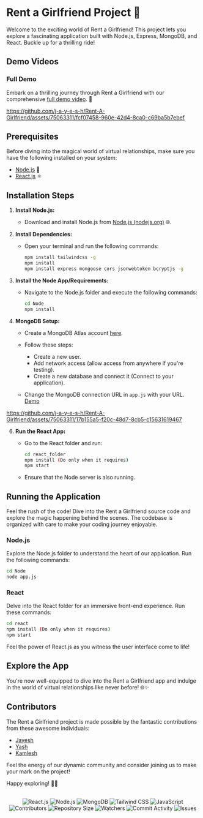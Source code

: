 ﻿
# Rent a Girlfriend Project 🌟

Welcome to the exciting world of Rent a Girlfriend! This project lets you explore a fascinating application built with Node.js, Express, MongoDB, and React. Buckle up for a thrilling ride!

## Demo Videos

### Full Demo

Embark on a thrilling journey through Rent a Girlfriend with our comprehensive [full demo video](https://youtu.be/xaJd1Wuz-js?si=O4S_bdFXtaXkBLDB). 🚀



https://github.com/j-a-y-e-s-h/Rent-A-Girlfriend/assets/75063311/fcf07458-960e-42d4-8ca0-c69ba5b7ebef






## Prerequisites

Before diving into the magical world of virtual relationships, make sure you have the following installed on your system:

- [Node.js](https://nodejs.org/en) 🚀
- [React.js](https://reactjs.org/) ⚛️

## Installation Steps

1. **Install Node.js:**

   - Download and install Node.js from [Node.js (nodejs.org)](https://nodejs.org/en) 🌐.
2. **Install Dependencies:**

   - Open your terminal and run the following commands:

     ```bash
     npm install tailwindcss -g
     npm install
     npm install express mongoose cors jsonwebtoken bcryptjs -g
     ```
3. **Install the Node App/Requirements:**

   - Navigate to the Node.js folder and execute the following commands:

     ```bash
     cd Node
     npm install
     ```
4. **MongoDB Setup:**

   - Create a MongoDB Atlas account [here](https://www.mongodb.com/cloud/atlas).
   - Follow these steps:

     - Create a new user.
     - Add network access (allow access from anywhere if you're testing).
     - Create a new database and connect it (Connect to your application).
   - Change the MongoDB connection URL in `app.js` with your URL. [Demo](https://youtu.be/Emc7CtbXGqQ?si=5qbY4oh-_7159DgV)
     
     

https://github.com/j-a-y-e-s-h/Rent-A-Girlfriend/assets/75063311/17b155a5-f20c-48d7-8cb5-c15631619467


6. **Run the React App:**

   - Go to the React folder and run:

     ```bash
     cd react_folder
     npm install (Do only when it requires)
     npm start
     ```
   - Ensure that the Node server is also running.

## Running the Application

Feel the rush of the code! Dive into the Rent a Girlfriend source code and explore the magic happening behind the scenes. The codebase is organized with care to make your coding journey enjoyable.

### Node.js

Explore the Node.js folder to understand the heart of our application. Run the following commands:

```bash
cd Node
node app.js
```

### React

Delve into the React folder for an immersive front-end experience. Run these commands:

```bash
cd react
npm install (Do only when it requires)
npm start
```

Feel the power of React.js as you witness the user interface come to life!

## Explore the App

You're now well-equipped to dive into the Rent a Girlfriend app and indulge in the world of virtual relationships like never before! 🌐✨

## Contributors

The Rent a Girlfriend project is made possible by the fantastic contributions from these awesome individuals:

- [Jayesh](https://github.com/j-a-y-e-s-h)
- [Yash](https://github.com/YashPatil2023/)
- [Kamlesh](https://github.com/kamlesh-IY9/)

Feel the energy of our dynamic community and consider joining us to make your mark on the project!


Happy exploring! 🚀🎉


<p align="center"> 
  <br> 
  <img src="https://img.shields.io/badge/React.js-%2320232a?style=for-the-badge&logo=react" alt="React.js"> 
  <img src="https://img.shields.io/badge/Node.js-%2320232a?style=for-the-badge&logo=node.js" alt="Node.js"> 
  <img src="https://img.shields.io/badge/MongoDB-%2320232a?style=for-the-badge&logo=mongodb" alt="MongoDB"> 
  <img src="https://img.shields.io/badge/Tailwind_CSS-%2320232a?style=for-the-badge&logo=tailwind-css" alt="Tailwind CSS"> 
  <img src="https://img.shields.io/badge/JavaScript-%2320232a?style=for-the-badge&logo=javascript" alt="JavaScript"> 
  <br> 
  <img src="https://img.shields.io/github/contributors/j-a-y-e-s-h/Rent-A-Girlfriend?style=for-the-badge" alt="Contributors"> 
  <img src="https://img.shields.io/github/repo-size/j-a-y-e-s-h/Rent-A-Girlfriend?style=for-the-badge" alt="Repository Size"> 
  <img src="https://img.shields.io/github/watchers/j-a-y-e-s-h/Rent-A-Girlfriend?style=for-the-badge" alt="Watchers"> 
  <img src="https://img.shields.io/github/commit-activity/w/j-a-y-e-s-h/Rent-A-Girlfriend?style=for-the-badge" alt="Commit Activity"> 
  <img src="https://img.shields.io/github/issues/j-a-y-e-s-h/Rent-A-Girlfriend?style=for-the-badge" alt="Issues"> 
</p>


